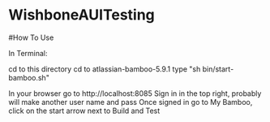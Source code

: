 # WishboneAUITesting

#How To Use

In Terminal:

cd to this directory
cd to atlassian-bamboo-5.9.1
type "sh bin/start-bamboo.sh"

In your browser go to http://localhost:8085
Sign in in the top right, probably will make another user name and pass
Once signed in go to My Bamboo, click on the start arrow next to Build and Test

